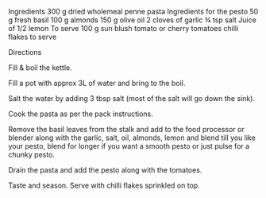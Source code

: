 
Ingredients
 300 g dried wholemeal penne pasta
Ingredients for the pesto
 50 g fresh basil
 100 g almonds
 150 g olive oil
 2 cloves of garlic
 ¾ tsp salt
 Juice of 1/2 lemon
To serve
 100 g sun blush tomato or cherry tomatoes
 chilli flakes to serve

Directions

Fill & boil the kettle.

Fill a pot with approx 3L of water and bring to the boil.

Salt the water by adding 3 tbsp salt (most of the salt will go down the sink).

Cook the pasta as per the pack instructions.

Remove the basil leaves from the stalk and add to the food processor or blender along with the garlic, salt, oil, almonds, lemon and blend till you like your pesto, blend for longer if you want a smooth pesto or just pulse for a chunky pesto.

Drain the pasta and add the pesto along with the tomatoes.

Taste and season. Serve with chilli flakes sprinkled on top.
